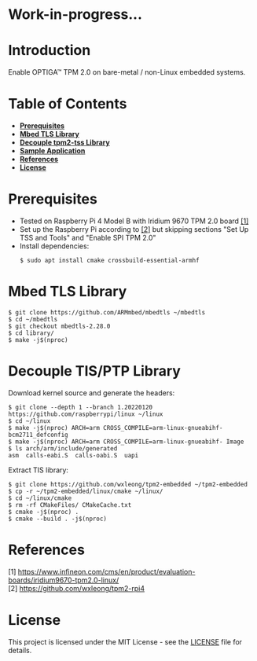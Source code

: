 # Work-in-progress...

# Introduction

Enable OPTIGA™ TPM 2.0 on bare-metal / non-Linux embedded systems.

# Table of Contents

- **[Prerequisites](#prerequisites)**
- **[Mbed TLS Library](#mbed-tls-library)**
- **[Decouple tpm2-tss Library](#decouple-tpm2-tss-library)**
- **[Sample Application](#sample-application)**
- **[References](#references)**
- **[License](#license)**

# Prerequisites

- Tested on Raspberry Pi 4 Model B with Iridium 9670 TPM 2.0 board [[1]](#1) 
- Set up the Raspberry Pi according to [[2]](#2) but skipping sections "Set Up TSS and Tools" and "Enable SPI TPM 2.0"
- Install dependencies:
    ```
    $ sudo apt install cmake crossbuild-essential-armhf
    ```

# Mbed TLS Library

```
$ git clone https://github.com/ARMmbed/mbedtls ~/mbedtls
$ cd ~/mbedtls
$ git checkout mbedtls-2.28.0
$ cd library/
$ make -j$(nproc)
```

# Decouple TIS/PTP Library

Download kernel source and generate the headers:
```
$ git clone --depth 1 --branch 1.20220120 https://github.com/raspberrypi/linux ~/linux
$ cd ~/linux
$ make -j$(nproc) ARCH=arm CROSS_COMPILE=arm-linux-gnueabihf- bcm2711_defconfig
$ make -j$(nproc) ARCH=arm CROSS_COMPILE=arm-linux-gnueabihf- Image
$ ls arch/arm/include/generated
asm  calls-eabi.S  calls-oabi.S  uapi
```
<!--
Not all profiles will work, tested the following and NOT working:
 - multi_v7_defconfig: Beaglebone Black Wireless (32-bit ARM)
 - bcm2835_defconfig: Raspberry Pi (32-bit ARM)
 - tinyconfig: 32-bit ARM
-->

Extract TIS library:
```
$ git clone https://github.com/wxleong/tpm2-embedded ~/tpm2-embedded
$ cp -r ~/tpm2-embedded/linux/cmake ~/linux/
$ cd ~/linux/cmake
$ rm -rf CMakeFiles/ CMakeCache.txt
$ cmake -j$(nproc) .
$ cmake --build . -j$(nproc)
```
<!-- Linux kernel .cofig file will be converted to ~/linux/include/generated/autoconf.h -->
<!-- autoconf.h is included in ~/linux/kconfig.h -->

# References

<a id="1">[1] https://www.infineon.com/cms/en/product/evaluation-boards/iridium9670-tpm2.0-linux/</a><br>
<a id="2">[2] https://github.com/wxleong/tpm2-rpi4</a><br>

# License

This project is licensed under the MIT License - see the [LICENSE](LICENSE) file for details.
